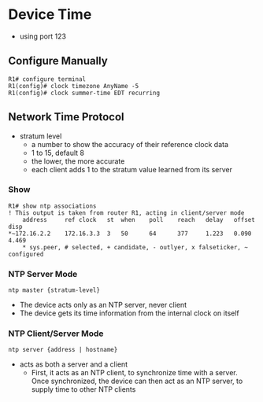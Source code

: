 # Device Time
- using port 123

## Configure Manually
```
R1# configure terminal
R1(config)# clock timezone AnyName -5
R1(config)# clock summer-time EDT recurring
```

## Network Time Protocol
- stratum level
    - a number to show the accuracy of their reference clock data
    - 1 to 15, default 8
    - the lower, the more accurate
    - each client adds 1 to the stratum value learned from its server

### Show
```
R1# show ntp associations
! This output is taken from router R1, acting in client/server mode
    address     ref clock   st  when    poll    reach   delay   offset  disp
*~172.16.2.2    172.16.3.3  3   50      64      377     1.223   0.090   4.469
    * sys.peer, # selected, + candidate, - outlyer, x falseticker, ~ configured
```

### NTP Server Mode
```
ntp master {stratum-level}
```
- The device acts only as an NTP server, never client
- The device gets its time information from the internal clock on itself

### NTP Client/Server Mode
```
ntp server {address | hostname}
```
- acts as both a server and a client
    - First, it acts as an NTP client, to synchronize time with a server. Once synchronized, the device can then act as an NTP server, to supply time to other NTP clients
